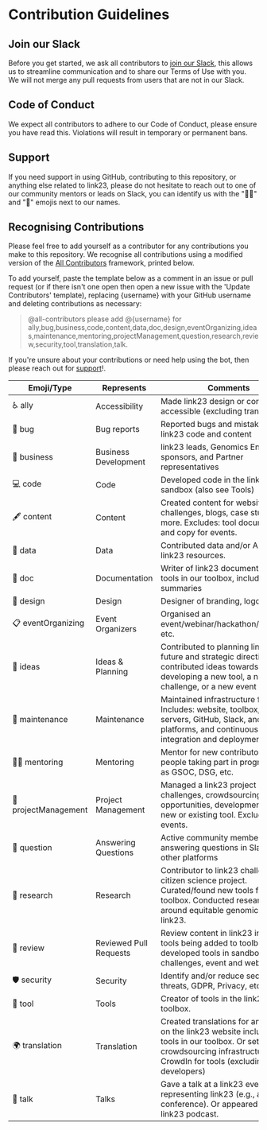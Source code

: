 # Contribution Guidelines

## Join our Slack

Before you get started, we ask all contributors to [join our Slack](https://link23.world/slack), this allows us to streamline communication and to share our Terms of Use with you.
We will not merge any pull requests from users that are not in our Slack.

## Code of Conduct

We expect all contributors to adhere to our Code of Conduct, please ensure you have read this.
Violations will result in temporary or permanent bans.

## Support

If you need support in using GitHub, contributing to this repository, or anything else related to link23, please do not hesitate to reach out to one of our community mentors or leads on Slack, you can identify us with the "🧑‍🏫" and "👋" emojis next to our names.

## Recognising Contributions

Please feel free to add yourself as a contributor for any contributions you make to this repository. We recognise all contributions using a modified version of the [All Contributors](https://allcontributors.org/docs/en/emoji-key) framework, printed below.

To add yourself, paste the template below as a comment in an issue or pull request (or if there isn't one open then open a new issue with the 'Update Contributors' template), replacing {username} with your GitHub username and deleting contributions as necessary:

> @all-contributors please add @{username} for ally,bug,business,code,content,data,doc,design,eventOrganizing,ideas,maintenance,mentoring,projectManagement,question,research,review,security,tool,translation,talk.

If you're unsure about your contributions or need help using the bot, then please reach out for [support](#support)!.

| Emoji/Type           | Represents             | Comments                                                                                                                                                                           |
|----------------------|------------------------|------------------------------------------------------------------------------------------------------------------------------------------------------------------------------------|
| ♿️ ally              | Accessibility          | Made link23 design or content more accessible (excluding translation)                                                                                                              |
| 🐛 bug               | Bug reports            | Reported bugs and mistakes in link23 code and content                                                                                                                              |
| 💼 business          | Business Development   | link23 leads, Genomics England sponsors, and Partner representatives                                                                                                               |
| 💻 code              | Code                   | Developed code in the link23 sandbox (also see Tools)                                                                                                                              |
| 🖋 content           | Content                | Created content for website, challenges, blogs, case studies, and more. Excludes: tool documentation and copy for events.                                                          |
| 🔣 data              | Data                   | Contributed data and/or API to link23 resources.                                                                                                                                   |
| 📖 doc               | Documentation          | Writer of link23 documentation for tools in our toolbox, including lay summaries                                                                                                   |
| 🎨 design            | Design                 | Designer of branding, logos, etc.                                                                                                                                                  |
| 📋 eventOrganizing   | Event Organizers       | Organised an event/webinar/hackathon/showcase etc.                                                                                                                                 |
| 🤔 ideas             | Ideas &amp; Planning   | Contributed to planning link23’s future and strategic directions or contributed ideas towards developing a new tool, a new challenge, or a new event                               |
| 🚧 maintenance       | Maintenance            | Maintained infrastructure for link23. Includes: website, toolbox, Notion, servers, GitHub, Slack, and other platforms, and continuous integration and deployment.                  |
| 🧑‍🏫 mentoring      | Mentoring              | Mentor for new contributors or for people taking part in programs such as GSOC, DSG, etc.                                                                                          |
| 📆 projectManagement | Project Management     | Managed a link23 project including challenges, crowdsourcing opportunities, development of a new or existing tool. Excludes events.                                                |
| 💬 question          | Answering Questions    | Active community members answering questions in Slack and other platforms                                                                                                          |
| 🔬 research          | Research               | Contributor to link23 challenges or citizen science project. Curated/found new tools for the toolbox. Conducted research around equitable genomics for/with link23.                |
| 👀 review            | Reviewed Pull Requests | Review content in link23 including tools being added to toolbox, developed tools in sandbox, new challenges, event and website copy.                                               |
| 🛡️ security         | Security               | Identify and/or reduce security threats, GDPR, Privacy, etc                                                                                                                        |
| 🔧 tool              | Tools                  | Creator of tools in the link23 toolbox.                                                                                                                                            |
| 🌍 translation       | Translation            | Created translations for any content on the link23 website including tools in our toolbox. Or setup the crowdsourcing infrastructure with CrowdIn for tools (excluding developers) |
| 📢 talk              | Talks                  | Gave a talk at a link23 event or representing link23 (e.g., at a conference). Or appeared in a link23 podcast.                                                                     |
